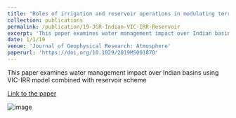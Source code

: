 ```yaml
---
title: "Roles of irrigation and reservoir operations in modulating terrestrial water budgets in the Indian sub-continental river basins"
collection: publications
permalink: /publication/19-JGR-Indian-VIC-IRR-Reservoir
excerpt: 'This paper examines water management impact over Indian basins using VIC-IRR model combined with reservoir scheme'
date: 1/1/19
venue: 'Journal of Geophysical Research: Atmosphere'
paperurl: 'https://doi.org/10.1029/2019MS001870'
---
```

This paper examines water management impact over Indian basins using VIC-IRR model combined with reservoir scheme

[Link to the paper](https://doi.org/10.1029/2019MS001870)

![image](../images/papers/19-JGR-Indian-VIC-IRR-Reservoir.png)
